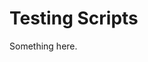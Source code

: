 [title]: # (Testing Scripts)
[tags]: # (XXX)
[priority]: # (2670)
# Testing Scripts
Something here.
